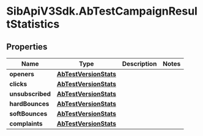 # SibApiV3Sdk.AbTestCampaignResultStatistics

## Properties
Name | Type | Description | Notes
------------ | ------------- | ------------- | -------------
**openers** | [**AbTestVersionStats**](AbTestVersionStats.md) |  | 
**clicks** | [**AbTestVersionStats**](AbTestVersionStats.md) |  | 
**unsubscribed** | [**AbTestVersionStats**](AbTestVersionStats.md) |  | 
**hardBounces** | [**AbTestVersionStats**](AbTestVersionStats.md) |  | 
**softBounces** | [**AbTestVersionStats**](AbTestVersionStats.md) |  | 
**complaints** | [**AbTestVersionStats**](AbTestVersionStats.md) |  | 


